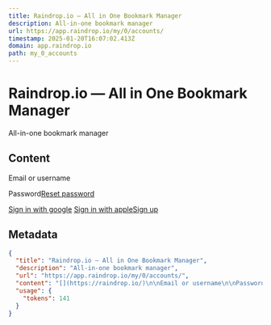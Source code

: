 ```yaml
---
title: Raindrop.io — All in One Bookmark Manager
description: All-in-one bookmark manager
url: https://app.raindrop.io/my/0/accounts/
timestamp: 2025-01-20T16:07:02.413Z
domain: app.raindrop.io
path: my_0_accounts
---
```


# Raindrop.io — All in One Bookmark Manager


All-in-one bookmark manager


## Content

[](https://raindrop.io/)

Email or username

Password[Reset password](https://app.raindrop.io/account/lost)

[Sign in with google](https://api.raindrop.io/v1/auth/google?redirect=https%3A%2F%2Fapp.raindrop.io%2Fmy%2F0%2Faccounts%2F) [Sign in with apple](https://api.raindrop.io/v1/auth/apple?redirect=https%3A%2F%2Fapp.raindrop.io%2Fmy%2F0%2Faccounts%2F)[Sign up](https://app.raindrop.io/account/signup)

## Metadata

```json
{
  "title": "Raindrop.io — All in One Bookmark Manager",
  "description": "All-in-one bookmark manager",
  "url": "https://app.raindrop.io/my/0/accounts/",
  "content": "[](https://raindrop.io/)\n\nEmail or username\n\nPassword[Reset password](https://app.raindrop.io/account/lost)\n\n[Sign in with google](https://api.raindrop.io/v1/auth/google?redirect=https%3A%2F%2Fapp.raindrop.io%2Fmy%2F0%2Faccounts%2F) [Sign in with apple](https://api.raindrop.io/v1/auth/apple?redirect=https%3A%2F%2Fapp.raindrop.io%2Fmy%2F0%2Faccounts%2F)[Sign up](https://app.raindrop.io/account/signup)",
  "usage": {
    "tokens": 141
  }
}
```
